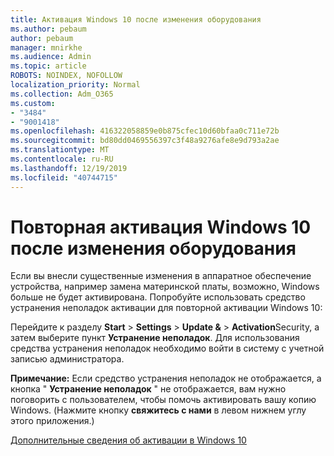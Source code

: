 ```yaml
---
title: Активация Windows 10 после изменения оборудования
ms.author: pebaum
author: pebaum
manager: mnirkhe
ms.audience: Admin
ms.topic: article
ROBOTS: NOINDEX, NOFOLLOW
localization_priority: Normal
ms.collection: Adm_O365
ms.custom:
- "3484"
- "9001418"
ms.openlocfilehash: 416322058859e0b875cfec10d60bfaa0c711e72b
ms.sourcegitcommit: bd80dd0469556397c3f48a9276afe8e9d793a2ae
ms.translationtype: MT
ms.contentlocale: ru-RU
ms.lasthandoff: 12/19/2019
ms.locfileid: "40744715"
---
```

# <a name="reactivating-windows-10-after-a-hardware-change"></a>Повторная активация Windows 10 после изменения оборудования

Если вы внесли существенные изменения в аппаратное обеспечение устройства, например замена материнской платы, возможно, Windows больше не будет активирована. Попробуйте использовать средство устранения неполадок активации для повторной активации Windows 10:

Перейдите к разделу **Start** > **Settings** > **Update &** > **Activation**Security, а затем выберите пункт **Устранение неполадок**. Для использования средства устранения неполадок необходимо войти в систему с учетной записью администратора.

**Примечание:** Если средство устранения неполадок не отображается, а кнопка " **Устранение неполадок** " не отображается, вам нужно поговорить с пользователем, чтобы помочь активировать вашу копию Windows. (Нажмите кнопку **свяжитесь с нами** в левом нижнем углу этого приложения.)

[Дополнительные сведения об активации в Windows 10](https://support.microsoft.com/help/12440/windows-10-activate)
